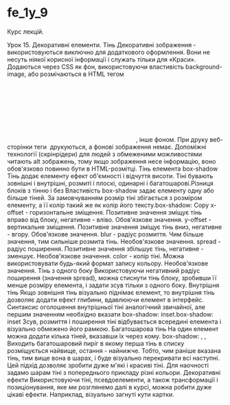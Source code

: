 # fe_1y_9

Курс лекцій.


Урок 15. Декоративні елементи. Тінь
Декоративні зображення - використовуються виключно для додаткового оформлення. Вони не несуть ніякої корисної інформації і служать тільки для «Краси». Додаються через CSS як фон, використовуючи властивість background-image, або розмічаються в HTML тегом <svg> (в разі векторної графіки).
Кастомні маркери списків, всілякі допоміжні іконки, плашки, фонові зображення блоків, це все декоративні зображення.
Кілька особливостей такого поділу.
Очищається код сторінки, що покращує його читабельність для розробника, спрощує роботу пошукових роботів і прискорює початкове завантаження сторінки.
Все що має бути проіндексовано роботами, додаємо як <img>, інше фоном.
При друку веб-сторінки теги <img> друкуються, а фонові зображення немає.
Допоміжні технології (скрінрідери) для людей з обмеженими можливостями читають alt зображень, тому якщо зображення несе інформацію, воно обов'язково повинно бути в HTML-розмітці.
Тінь елемента box-shadow
Тінь додає елементу ефект об'ємності і відчуття висоти. Тіні бувають зовнішні і внутрішні, розмиті і плоскі, одинарні і багатошарові.Різниця блоків з тінню і без
Властивість box-shadow задає елементу одну або більше тіней. За замовчуванням розмір тіні збігається з розміром елементу, а її колір такий же як колір його тексту.box-shadow: <x-offset> <y-offset> <blur> <spread> <color>Copy
x-offset - горизонтальне зміщення. Позитивне значення зміщує тінь вправо від блоку, негативне - вліво. Обов'язкове значення.
y-offset - вертикальне зміщення. Позитивне значення зміщує тінь вниз, негативне - вгору. Обов'язкове значення.
blur - радіус розмиття. Чим більше значення, тим сильніше розмита тінь. Необов'язкове значення.
spread - радіус поширення. Позитивне значення збільшує тінь, негативне - зменшує. Необов'язкове значення.
color - колір тіні. Можна використовувати будь-який формат запису кольору. Необов'язкове значення.
Тінь з одного боку
Використовуючи негативний радіус поширення (значення spread), можна стиснути тінь блоку, зробивши її менше розміру елемента, і задати зсув тільки з одного боку.
Внутрішня тінь
Якщо зовнішня тінь візуально піднімає елемент, то внутрішня тінь дозволяє додати ефект глибини, вдавлюючи елемент в інтерфейс. Синтаксис оголошення внутрішньої тіні аналогічний звичайної, але першим значенням необхідно вказати
box-shadow: inset.box-shadow: inset <x-offset> <y-offset> <blur> <spread> <color>
Зсув, розмиття і поширення тіні відбувається всередині елемента і візуально обмежено його рамкою.
Багатошарова тінь
На один елемент можна додати кілька тіней, вказавши їх через кому.
box-shadow: <x-offset> <y-offset> <blur> <spread> <color>,            <x-offset> <y-offset> <blur> <spread> <color>,            <x-offset> <y-offset> <blur> <spread> <color>
Виходить багатошаровий пиріг в якому перша тінь в списку розміщується найвище, остання - найнижче. Тобто, чим раніше вказана тінь, тим вище вона в шарах, і буде візуально перекривати всі наступні. Цей підхід дозволяє зробити дуже м'які і красиві тіні.
Для наочності задамо шарам тіні з попереднього прикладу різні кольори.
Декоративні ефекти
Використовуючи тіні, псевдоелементи, а також трансформації і позиціонування, яке ми розглянемо далі в курсі, можна робити дуже цікаві ефекти. Наприклад, візуально загнуті кути картки.